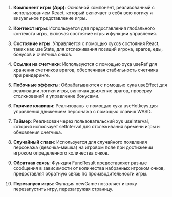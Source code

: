 1. **Компонент игры (App)**: Основной компонент, реализованный с использованием React, который включает в себя всю  логику и визуальное представление игры.

2. **Контекст игры**: Используется для предоставления глобального контекста игры, включая состояние игры и функции управления.

3. **Состояние игры**: Управляется с помощью хуков состояния React, таких как useState, для отслеживания позиций игрока, врагов, еды, бонусов и счетчика очков.

4. **Ссылки на счетчики**: Используются с помощью хука useRef для хранения счетчиков врагов, обеспечивая стабильность счетчика при рендеринге.

5. **Побочные эффекты**: Обрабатываются с помощью хука useEffect для реализации  логики игры, включая движение врагов, проверку столкновений и управление бонусами.

6. **Горячие клавиши**: Реализованы с помощью хука useHotkeys для управления движением персонажа с помощью клавиш WASD.

7. **Таймер**: Реализован через пользовательский хук useInterval, который использует setInterval для отслеживания времени игры и обновления счетчика.

8. **Случайный спавн**: Используется для случайного появления персонажа (девочка-мишка) на игровом поле при достижении игроком определенного количества очков.

9. **Обратная связь**: Функция FuncResult предоставляет разные сообщения в зависимости от количества набранных игроком очков, предоставляя обратную связь по производительности игры.

10. **Перезапуск игры**: Функция newGame позволяет игроку перезапустить игру, перезагружая страницу.
